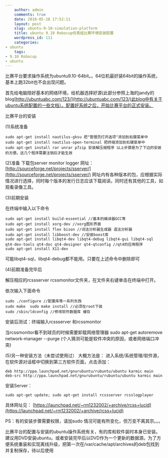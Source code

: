 ```yaml
---
    author: admin
    comments: true
    date: 2010-05-28 17:52:11
    layout: post
    slug: ubuntu-9-10-simulation-platform
    title: ubuntu 9.10 Robocup仿真组比赛环境安装配置
    wordpress_id: 111
    categories:
- ubuntu
    tags:
- 9.10 Robocup
- ubuntu
---
```


比赛平台要求操作系统为ubuntu9.10-64bit。。64位机最好装64bit的操作系统，基本上跑32bit也不会出现问题。 

首先给电脑陪好基本的网络环境，给机器选择好源(此部分参照上海的jandy的blog[http://ubuntuabc.com/123/](http://ubuntuabc.com/123/)此blog中有关于ubuntu系统配置的一些文档）。配置好系统之后，开始比赛平台的正式安装。 

比赛平台的安装 

(1)系统准备 

    sudo apt-get install nautilus-gksu 把"管理员打开选项"添加到右键菜单中 
    sudo apt-get install nautilus-open-terminal 把终端添加到右键菜单中 
    sudo apt-get install rar unrar p7zip 安装解压缩程序 以上步骤是为了下边的安装的方便。这几个程序需要注销后才能生效 

(2)准备 下载包server monitor logger 网址：[http://sourceforge.net/projects/sserver/](http://sourceforge.net/projects/sserver/)
网址内有各种版本的包，应根据实际情况进行选择，同时每个版本的发行日志应该下载阅读。同时还有其他的工具，如观看录像工具。

(3)前期安装 

在终端中输入以下命令

    sudo apt-get install build-essential //基本的编译器GCC等 
    sudo apt-get install xorg-dev //xorg图形界面
    sudo apt-get install flex bison //词法分析器生成器 语法分析器 
    sudo apt-get install libboost-dev //安装boost库 
    sudo apt-get install libqt4-dev libqt4-debug libqt4-gui libqt4-sql qt4-dev-tools qt4-doc qt4-designer qt4-qtconfig //qt4的应用程序 
    sudo apt-get install X11-dev 

可能libqt4-sql，libqt4-debug都不能用。只要在上述命令中删除即可 

(4)前期准备完毕后

解压相应的rcssserver rcssmonitor文件夹，在文件夹右键单击在终端中打开。

依次输入下面命令 

    sudo ./configure //配置库等一系列东西 
    sudo make  sudo make install //必须在root下装 
    sudo /sbin/ldconfig //修改软件数据库 缓存 

安装后测试：终端输入rcssserver 和rcssmonitor 

当rcssmonitor看不到球员的时候需要卸载网络管理器  sudo apt-get autoremove network-manager --purge (个人猜测可能是软件冲突的原因，或者网络端口冲突) 

(5)另一种安装方法（未尝试使用过） 大概方法是： 进入系统/系统管理/软件源，在软件源对话框中切换到第三方软件页面，点击添加：

    deb http://ppa.launchpad.net/gnurubuntu/rubuntu/ubuntu karmic main 
    deb-src http://ppa.launchpad.net/gnurubuntu/rubuntu/ubuntu karmic main

安装Server： 

    sudo apt-get update; sudo apt-get install rcssserver rcsslogplayer 

具体网址见： [https://launchpad.net/~rm1232002/+archive/rcss+lucid](https://launchpad.net/~rm1232002/+archive/rcss+lucid)

PS：有的安装步骤需要权限，请加sudo 情况可能有所变化，但万变不离其宗。。。

比赛平台的配置与安装的ubuntu操作系统有关，有的库和软件装时本身已安装。建议用DVD安装ubuntu。或者安装完毕后以DVD作为一个更新的数据源。为了方便系统重装和实现离线升级，把第一次在/var/cache/apt/archives的deb包找到并复制保存，待以后使用

